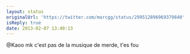 ```yaml
---
layout: status
originalUrl: 'https://twitter.com/marcgg/status/299512896969379840'
isReply: true
date: 2013-02-07 13:40:13
---
```


@Kaoo mk c'est pas de la musique de merde, t'es fou
